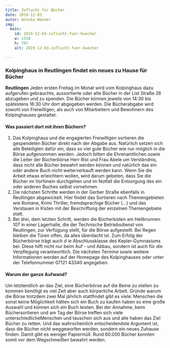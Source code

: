 ```yaml
---
title: Zuflucht für Bücher
date: 2019-12-03
autor: Annika Wanner
img:
  main:
    id: 2019-12-03-zuflucht-fuer-buecher
    w: 1328
    h: 747
    alt: 2019-12-03-zuflucht-fuer-buecher

---
```

### Kolpinghaus in Reutlingen findet ein neues zu Hause für Bücher
<!--mehr-->
**Reutlingen**
Jeden ersten Freitag im Monat wird vom Kolpinghaus dazu
aufgerufen gebrauchte, aussortierte oder alte Bücher in der List Straße 26
abzugeben und zu spenden. Die Bücher können jeweils von 14:30 bis spätestens
16:30 Uhr dort abgegeben werden. Die Bücherabgabe wird sowohl von
Freiwilligen, als auch von Mitarbeitern und Bewohnern des Kolpinghauses
gestaltet.

#### Was passiert dort mit ihren Büchern?

1. Das Kolpinghaus und die engagierten Freiwilligen sortieren die gespendeten
Bücher direkt nach der Abgabe aus. Natürlich setzen sich alle Beteiligten dafür
ein, dass so viel gute Bücher wie nur möglich in die Börse aufgenommen
werden. Jedoch bitten die Ehrenamtlichen sowie die Leiter der Bücherbörse
Herr Rist und Frau Abele um Verständnis, dass nicht alle Bücher bewahrt
werden können und natürlich das ein oder andere Buch nicht weiterverkauft
werden kann. Wenn Sie die Arbeit etwas erleichtern wollen, wird darum
gebeten, dass Sie die Bücher im Vorhinein durchgehen und im Notfall die
Entsorgung des ein oder anderen Buches selbst vornehmen.
2. Die nächsten Schritte werden in der Gerber Straße ebenfalls in Reutlingen
abgewickelt. Hier findet das Sortieren nach Themengebieten wie Romane,
Krimi Thriller, fremdsprachige Bücher (...) und das Verstauen in Kisten mit der
Beschriftung der einzelnen Themengebiete statt.
3. Bei drei, dem letzten Schritt, werden die Bücherkisten am Heilbrunnen 107
in einer Lagerhalle, die der Technische Betriebsdienst von Reutlingen, zur
Verfügung stellt, für die Börse aufgestellt. Bei Regen bleiben die Türen offen,
da alles überdacht ist. Zum Erfolg der Bücherbörse trägt auch d ie
Abschlussklasse des Kepler-Gymnasiums bei. Diese hilft nicht nur beim Auf -
und Abbau, sondern ist auch für die Verpflegung verantwortlich.
Die nächsten Termine sowie weitere Informationen werden auf der Homepage
des Kolpinghauses oder unter der Telefonnummer 07121 43340 angegeben.

#### Warum der ganze Aufwand?

Um letztendlich an das Ziel, eine Bücherbörse auf die Beine zu stellen zu
kommen benötigt es viel Zeit aber auch körperliche Arbeit.
Gründe warum die Börse trotzdem zwei Mal jährlich stattfindet gibt es viele:
Menschen die sonst keine Möglichkeit hätten sich ein Buch zu kaufen haben so
eine große Auswahl und können sich ein Buch leisten. Bei der Annahme, beim
Büchersortieren und am Tag der Börse treffen sich viele unterschiedlicheMenschen und tauschen sich aus und alle haben das Ziel Bücher zu retten. Und das wahrscheinlich entscheidendste Argument ist, dass die Bücher nicht
weggeworfen werden, sondern ein neues Zuhause finden. Damit gibt es weniger
Papiermüll. Rund 60.000 Bücher konnten somit vor dem Wegschmeißen
bewahrt werden.
